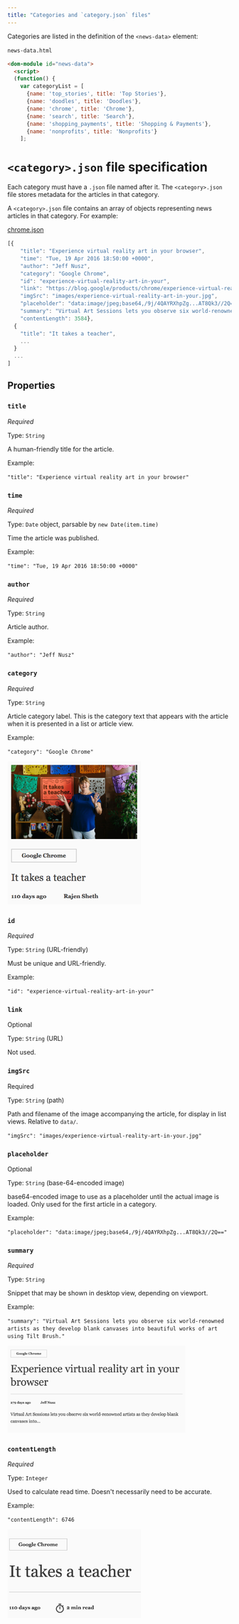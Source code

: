 ```yaml
---
title: "Categories and `category.json` files"
---
```


<!-- toc -->

Categories are listed in the definition of the `<news-data>` element:

`news-data.html`
```html
<dom-module id="news-data">
  <script>
  (function() {
    var categoryList = [
      {name: 'top_stories', title: 'Top Stories'},
      {name: 'doodles', title: 'Doodles'},
      {name: 'chrome', title: 'Chrome'},
      {name: 'search', title: 'Search'},
      {name: 'shopping_payments', title: 'Shopping & Payments'},
      {name: 'nonprofits', title: 'Nonprofits'}
    ];
```

# `<category>.json` file specification

Each category must have a `.json` file named after it. The `<category>.json` file stores metadata for the articles in that category.

A `<category>.json` file contains an array of objects representing news articles in that category. For example:

[chrome.json](https://github.com/PolymerLabs/news/blob/master/data/chrome.json)
```javascript
[{
    "title": "Experience virtual reality art in your browser",
    "time": "Tue, 19 Apr 2016 18:50:00 +0000",
    "author": "Jeff Nusz",
    "category": "Google Chrome",
    "id": "experience-virtual-reality-art-in-your",
    "link": "https://blog.google/products/chrome/experience-virtual-reality-art-in-your/",
    "imgSrc": "images/experience-virtual-reality-art-in-your.jpg",
    "placeholder": "data:image/jpeg;base64,/9j/4QAYRXhpZg...AT8Qk3//2Q==",
    "summary": "Virtual Art Sessions lets you observe six world-renowned artists as they develop blank canvases into beautiful works of art using Tilt Brush.",
    "contentLength": 3584},
  {
    "title": "It takes a teacher",
    ...
  }
  ...
]
```

## Properties

### `title`

*Required*

Type: `String`

A human-friendly title for the article.

Example:

`"title": "Experience virtual reality art in your browser"`

### `time`

*Required*

Type: `Date` object, parsable by `new Date(item.time)`

Time the article was published.

Example:

`"time": "Tue, 19 Apr 2016 18:50:00 +0000"`

### `author`

*Required*

Type: `String`

Article author.

Example:

`"author": "Jeff Nusz"`

### `category`

*Required*

Type: `String`

Article category label. This is the category text that appears with the article when it is presented in a list or article view.

Example:

`"category": "Google Chrome"`

<img src="teacher.png" alt="Screenshot showing where the category property text appears" width="300px">

### `id`

*Required*

Type: `String` (URL-friendly)

Must be unique and URL-friendly.

Example:

`"id": "experience-virtual-reality-art-in-your"`

### `link`

Optional

Type: `String` (URL)

Not used.

### `imgSrc`

Required

Type: `String` (path)

Path and filename of the image accompanying the article, for display in list views. Relative to `data/`.

`"imgSrc": "images/experience-virtual-reality-art-in-your.jpg"`

### `placeholder`

Optional

Type: `String` (base-64-encoded image)

base64-encoded image to use as a placeholder until the actual image is loaded. Only used for the first article in a category.

Example:

`"placeholder": "data:image/jpeg;base64,/9j/4QAYRXhpZg...AT8Qk3//2Q=="`

### `summary`

*Required*

Type: `String`

Snippet that may be shown in desktop view, depending on viewport.

Example:

`"summary": "Virtual Art Sessions lets you observe six world-renowned artists as they develop blank canvases into beautiful works of art using Tilt Brush."`

<img src="it-takes-teacher.png" alt="Example of summary snippet" width="400px">

### `contentLength`

*Required*

Type: `Integer`

Used to calculate read time. Doesn't necessarily need to be accurate.

Example:

`"contentLength": 6746`

<img src="virtual.png" alt="Example of read time" width="300px">
